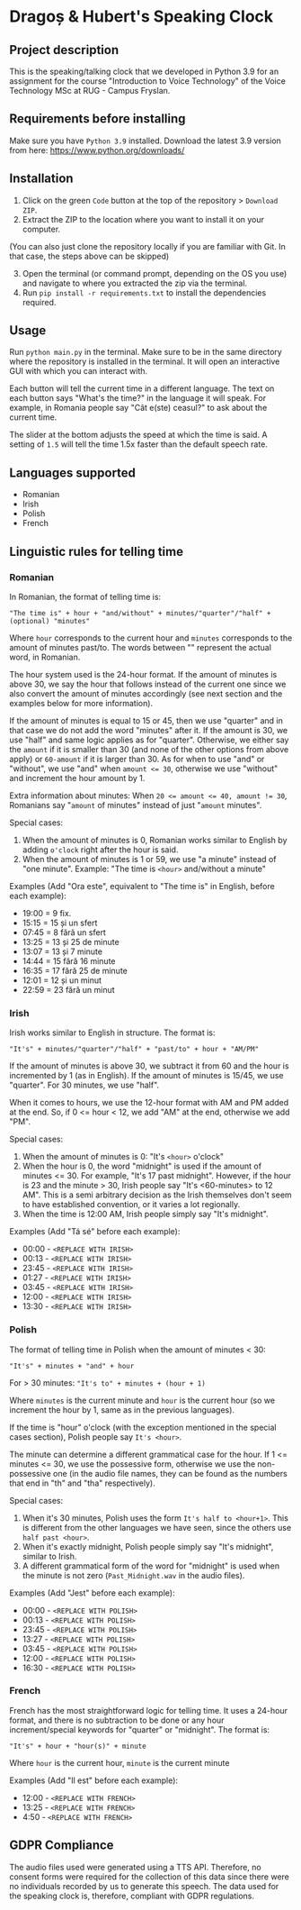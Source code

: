 # Dragoș & Hubert's Speaking Clock

## Project description
This is the speaking/talking clock that we developed in Python 3.9 for an
assignment for the course "Introduction to Voice Technology" of the Voice Technology
MSc at RUG - Campus Fryslan.

## Requirements before installing
Make sure you have `Python 3.9` installed. Download the latest 3.9 version from here: https://www.python.org/downloads/

## Installation
1. Click on the green `Code` button at the top of the repository > `Download ZIP`.
2. Extract the ZIP to the location where you want to install it on your computer.

(You can also just clone the repository locally if you are familiar with Git. In that case,
the steps above can be skipped)

3. Open the terminal (or command prompt, depending on the OS you use) and navigate
to where you extracted the zip via the terminal.
4. Run `pip install -r requirements.txt` to install the dependencies required.

## Usage
Run `python main.py` in the terminal. Make sure to be in the same directory where
the repository is installed in the terminal. It will open an interactive GUI with which
you can interact with.

Each button will tell the current time in a different language. The text on each 
button says "What's the time?" in the language it will speak. For example, in Romania
people say "Cât e(ste) ceasul?" to ask about the current time.

The slider at the bottom adjusts the speed at which the time is said. A setting of
`1.5` will tell the time 1.5x faster than the default speech rate.

## Languages supported
- Romanian
- Irish
- Polish
- French

## Linguistic rules for telling time
### Romanian
In Romanian, the format of telling time is:

`"The time is" + hour + "and/without" + minutes/"quarter"/"half" + (optional) "minutes"`

Where `hour` corresponds to the current hour and `minutes` corresponds to the
amount of minutes past/to. The words between "" represent the actual word, in Romanian.

The hour system used is the 24-hour format. If the amount of minutes is above 30, we say
the hour that follows instead of the current one since we also convert the amount of
minutes accordingly (see next section and the examples below for more information).

If the amount of minutes is equal to 15 or 45, then we use "quarter" and in that case
we do not add the word "minutes" after it. If the amount is 30, we use "half" and same logic
applies as for "quarter". Otherwise, we either say the `amount` if it is smaller than 30 (and none of the
other options from above apply) or `60-amount` if it is larger than 30. As for when to use "and" or "without", 
we use "and" when `amount <= 30`, otherwise we use "without" and increment the hour amount by 1.

Extra information about minutes: When `20 <= amount <= 40, amount != 30`, Romanians say "`amount` of minutes"
instead of just "`amount` minutes".

Special cases: 
1. When the amount of minutes is 0, Romanian works similar to English by
adding `o'clock` right after the hour is said.
2. When the amount of minutes is 1 or 59, we use "a minute" instead of "one minute". Example: "The time is `<hour>` and/without a minute"

Examples (Add "Ora este", equivalent to "The time is" in English, before each example):
- 19:00 = 9 fix.
- 15:15 = 15 și un sfert
- 07:45 = 8 fără un sfert
- 13:25 = 13 și 25 de minute
- 13:07 = 13 și 7 minute
- 14:44 = 15 fără 16 minute
- 16:35 = 17 fără 25 de minute
- 12:01 = 12 și un minut
- 22:59 = 23 fără un minut

### Irish
Irish works similar to English in structure. The format is:

`"It's" + minutes/"quarter"/"half" + "past/to" + hour + "AM/PM"`

If the amount of minutes is above 30, we subtract it from 60 
and the hour is incremented by 1 (as in English).
If the amount of minutes is 15/45, we use "quarter". For 30 minutes, we use "half".

When it comes to hours, we use the 12-hour format with AM and PM added at the end. So,
if 0 <= hour < 12, we add "AM" at the end, otherwise we add "PM".

Special cases:
1. When the amount of minutes is 0: "It's `<hour>` o'clock"
2. When the hour is 0, the word "midnight" is used if the amount of minutes <= 30.
For example, "It's 17 past midnight". However, if the hour is 23 and the minute > 30,
Irish people say "It's <60-minutes> to 12 AM". This is a semi arbitrary decision as the Irish themselves don't seem to have established convention, or it varies a lot regionally.
3. When the time is 12:00 AM, Irish people simply say "It's midnight".

Examples (Add "Tá sé" before each example):
- 00:00 - `<REPLACE WITH IRISH>`
- 00:13 - `<REPLACE WITH IRISH>`
- 23:45 - `<REPLACE WITH IRISH>`
- 01:27 - `<REPLACE WITH IRISH>`
- 03:45 - `<REPLACE WITH IRISH>`
- 12:00 - `<REPLACE WITH IRISH>`
- 13:30 - `<REPLACE WITH IRISH>`
### Polish
The format of telling time in Polish when the amount of minutes < 30:

`"It's" + minutes + "and" + hour`

For > 30 minutes:
`"It's to" + minutes + (hour + 1)`

Where `minutes` is the current minute and `hour` is the current hour
(so we increment the hour by 1, same as in the previous languages).

If the time is "hour" o'clock (with the exception mentioned in the special cases section),
Polish people say `It's <hour>`.

The minute can determine a different grammatical case for the hour. If 1 <= minutes <= 30, we use
the possessive form, otherwise we use the non-possessive one (in the audio file names, they
can be found as the numbers that end in "th" and "tha" respectively).

Special cases:
1. When it's 30 minutes, Polish uses the form `It's half to <hour+1>`.
This is different from the other languages we have seen, since the others
use `half past <hour>`.
2. When it's exactly midnight, Polish people simply say "It's midnight", similar to Irish.
3. A different grammatical form of the word for "midnight" is used when the minute is not zero
(`Past_Midnight.wav` in the audio files).

Examples (Add "Jest" before each example):
- 00:00 - `<REPLACE WITH POLISH>`
- 00:13 - `<REPLACE WITH POLISH>`
- 23:45 - `<REPLACE WITH POLISH>`
- 13:27 - `<REPLACE WITH POLISH>`
- 03:45 - `<REPLACE WITH POLISH>`
- 12:00 - `<REPLACE WITH POLISH>`
- 16:30 - `<REPLACE WITH POLISH>`
### French
French has the most straightforward logic for telling time. It uses a 24-hour format, and there is no
subtraction to be done or any hour increment/special keywords for "quarter" or "midnight". The format is:

`"It's" + hour + "hour(s)" + minute`

Where `hour` is the current hour, `minute` is the current minute

Examples (Add "Il est" before each example):
- 12:00 - `<REPLACE WITH FRENCH>`
- 13:25 - `<REPLACE WITH FRENCH>`
- 4:50 - `<REPLACE WITH FRENCH>`

## GDPR Compliance
The audio files used were generated using a TTS API. Therefore, no consent forms
were required for the collection of this data since there were no individuals recorded by us
to generate this speech. The data used for the speaking clock is, therefore, compliant
with GDPR regulations.
